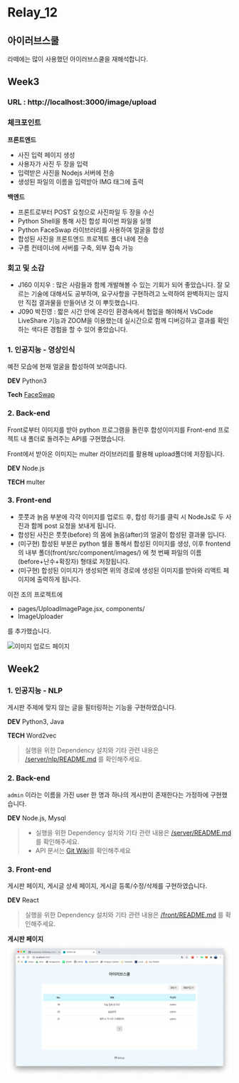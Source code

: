 # Relay_12

## 아이러브스쿨

라떼에는 많이 사용했던 아이러브스쿨을 재해석합니다.

## Week3

### URL : http://localhost:3000/image/upload

### 체크포인트

**프론트엔드**

- 사진 입력 페이지 생성
- 사용자가 사진 두 장을 입력
- 입력받은 사진을 Nodejs 서버에 전송
- 생성된 파일의 이름을 입력받아 IMG 태그에 출력

**백엔드**

- 프론트로부터 POST 요청으로 사진파일 두 장을 수신
- Python Shell을 통해 사진 합성 파이썬 파일을 실행
- Python FaceSwap 라이브러리를 사용하여 얼굴을 합성
- 합성된 사진을 프론트엔드 프로젝트 폴더 내에 전송
- 구름 컨테이너에 서버를 구축, 외부 접속 가능

### 회고 및 소감

- J160 이지우 : 많은 사람들과 함께 개발해볼 수 있는 기회가 되어 좋았습니다. 잘 모르는 기술에 대해서도 공부하며, 요구사항을 구현하려고 노력하여 완벽하지는 않지만 직접 결과물을 만들어낸 것 이 뿌듯했습니다.
- J090 박진영 : 짧은 시간 안에 온라인 환경속에서 협업을 해야해서 VsCode LiveShare 기능과 ZOOM을 이용했는데 실시간으로 함께 디버깅하고 결과를 확인하는 색다른 경험을 할 수 있어 좋았습니다.

### 1. 인공지능 - 영상인식

예전 모습에 현재 얼굴을 합성하여 보여줍니다.

**DEV** Python3

**Tech** [FaceSwap](https://github.com/wuhuikai/FaceSwap)

### 2. Back-end

Front로부터 이미지를 받아 python 프로그램을 돌린후 합성이미지를 Front-end 프로젝트 내 폴더로 돌려주는 API를 구현했습니다.

Front에서 받아온 이미지는 multer 라이브러리를 활용해 upload폴더에 저장됩니다.

**DEV** Node.js

**TECH** multer

### 3. Front-end

- 풋풋과 늙음 부분에 각각 이미지를 업로드 후, 합성 하기를 클릭 시 NodeJs로 두 사진과 함께 post 요청을 보내게 됩니다.
- 합성된 사진은 풋풋(before) 의 몸에 늙음(after)의 얼굴이 합성된 결과물 입니다.
- (미구현) 합성된 부분은 python 쉘을 통해서 합성된 이미지를 생성, 이후 frontend의 내부 폴더(front/src/component/images/) 에 첫 번째 파일의 이름(before+난수+확장자) 형태로 저장됩니다.
- (미구현) 합성된 이미지가 생성되면 위의 경로에 생성된 이미지를 받아와 리액트 페이지에 출력하게 됩니다.

이전 조의 프로젝트에

- pages/UploadImagePage.jsx, components/
- ImageUploader

를 추가했습니다.

![이미지 업로드 페이지]('./image/week3-front.png')

## Week2

### 1. 인공지능 - NLP

게시판 주제에 맞지 않는 글을 필터링하는 기능을 구현하였습니다.

**DEV** Python3, Java

**TECH** Word2vec

> 실행을 위한 Dependency 설치와 기타 관련 내용은 [/server/nlp/README.md](./server/nlp/README.md) 를 확인해주세요.

### 2. Back-end

`admin` 이라는 이름을 가진 user 한 명과 하나의 게시판이 존재한다는 가정하에 구현했습니다.

**DEV** Node.js, Mysql

> - 실행을 위한 Dependency 설치와 기타 관련 내용은 [/server/README.md](./server/README.md) 를 확인해주세요.
> - API 문서는 [Git Wiki](<(https://github.com/boostcamp-2020/relay_12/wiki)>)를 확인해주세요

### 3. Front-end

게시판 페이지, 게시글 상세 페이지, 게시글 등록/수정/삭제를 구현하였습니다.

**DEV** React

> 실행을 위한 Dependency 설치와 기타 관련 내용은 [/front/README.md](./front/README.md) 를 확인해주세요.

**게시판 페이지**
![게시판 페이지](./image/main.png)
